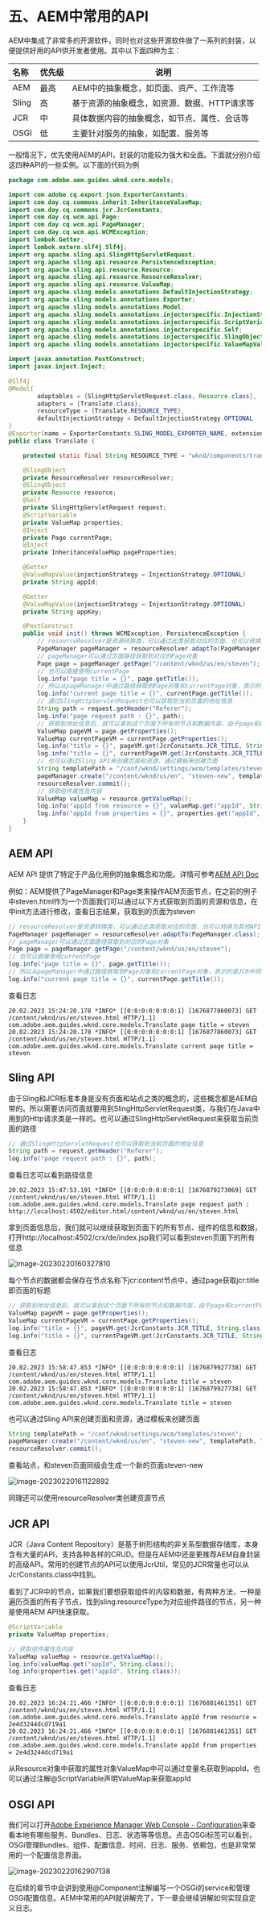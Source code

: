 # 五、AEM中常用的API

AEM中集成了非常多的开源软件，同时也对这些开源软件做了一系列的封装，以便提供好用的API供开发者使用。其中以下面四种为主：

| 名称  | 优先级 | 说明                                         |
| :---- | :----- | -------------------------------------------- |
| AEM   | 最高   | AEM中的抽象概念，如页面、资产、工作流等      |
| Sling | 高     | 基于资源的抽象概念，如资源、数据、HTTP请求等 |
| JCR   | 中     | 具体数据内容的抽象概念，如节点、属性、会话等 |
| OSGI  | 低     | 主要针对服务的抽象，如配置、服务等           |

一般情况下，优先使用AEM的API，封装的功能较为强大和全面。下面就分别介绍这四种API的一些实例。以下面的代码为例

```java
package com.adobe.aem.guides.wknd.core.models;

import com.adobe.cq.export.json.ExporterConstants;
import com.day.cq.commons.inherit.InheritanceValueMap;
import com.day.cq.commons.jcr.JcrConstants;
import com.day.cq.wcm.api.Page;
import com.day.cq.wcm.api.PageManager;
import com.day.cq.wcm.api.WCMException;
import lombok.Getter;
import lombok.extern.slf4j.Slf4j;
import org.apache.sling.api.SlingHttpServletRequest;
import org.apache.sling.api.resource.PersistenceException;
import org.apache.sling.api.resource.Resource;
import org.apache.sling.api.resource.ResourceResolver;
import org.apache.sling.api.resource.ValueMap;
import org.apache.sling.models.annotations.DefaultInjectionStrategy;
import org.apache.sling.models.annotations.Exporter;
import org.apache.sling.models.annotations.Model;
import org.apache.sling.models.annotations.injectorspecific.InjectionStrategy;
import org.apache.sling.models.annotations.injectorspecific.ScriptVariable;
import org.apache.sling.models.annotations.injectorspecific.Self;
import org.apache.sling.models.annotations.injectorspecific.SlingObject;
import org.apache.sling.models.annotations.injectorspecific.ValueMapValue;

import javax.annotation.PostConstruct;
import javax.inject.Inject;

@Slf4j
@Model(
        adaptables = {SlingHttpServletRequest.class, Resource.class},
        adapters = {Translate.class},
        resourceType = {Translate.RESOURCE_TYPE},
        defaultInjectionStrategy = DefaultInjectionStrategy.OPTIONAL
)
@Exporter(name = ExporterConstants.SLING_MODEL_EXPORTER_NAME, extensions = ExporterConstants.SLING_MODEL_EXTENSION)
public class Translate {

    protected static final String RESOURCE_TYPE = "wknd/components/translate";

    @SlingObject
    private ResourceResolver resourceResolver;
    @SlingObject
    private Resource resource;
    @Self
    private SlingHttpServletRequest request;
    @ScriptVariable
    private ValueMap properties;
    @Inject
    private Page currentPage;
    @Inject
    private InheritanceValueMap pageProperties;

    @Getter
    @ValueMapValue(injectionStrategy = InjectionStrategy.OPTIONAL)
    private String appId;

    @Getter
    @ValueMapValue(injectionStrategy = InjectionStrategy.OPTIONAL)
    private String appKey;

    @PostConstruct
    public void init() throws WCMException, PersistenceException {
        // resourceResolver是资源转换类，可以通过此类获取对应的页面，也可以转换为其他API
        PageManager pageManager = resourceResolver.adaptTo(PageManager.class);
        // pageManager可以通过页面路径获取到对应的Page对象
        Page page = pageManager.getPage("/content/wknd/us/en/steven");
        // 也可以直接使用currentPage
        log.info("page title = {}", page.getTitle());
        // 所以从pageManager中通过路径获取到Page对象和currentPage对象，表示的是JCR中同一个页面节点
        log.info("current page title = {}", currentPage.getTitle());
        // 通过SlingHttpServletRequest也可以获取到当前页面的地址信息
        String path = request.getHeader("Referer");
        log.info("page request path : {}", path);
        // 获取到地址信息后，就可以拿到这个页面下所有的节点和数据内容，由于page和currentPage表示同一个页面节点，所以拿到的页面内容是一致的
        ValueMap pageVM = page.getProperties();
        ValueMap currentPageVM = currentPage.getProperties();
        log.info("title = {}", pageVM.get(JcrConstants.JCR_TITLE, String.class));
        log.info("title = {}", currentPageVM.get(JcrConstants.JCR_TITLE, String.class));
        // 也可以通过Sling API来创建页面和资源，通过模板来创建页面
        String templatePath = "/conf/wknd/settings/wcm/templates/steven";
        pageManager.create("/content/wknd/us/en", "steven-new", templatePath, "steven new page", true);
        resourceResolver.commit();
        // 获取组件属性及内容
        ValueMap valueMap = resource.getValueMap();
        log.info("appId from resource = {}", valueMap.get("appId", String.class));
        log.info("appId from properties = {}", properties.get("appId", String.class));
    }
}
```

## AEM API

AEM API 提供了特定于产品化用例的抽象概念和功能。详情可参考[AEM API Doc](https://developer.adobe.com/experience-manager/reference-materials/6-5/javadoc/index.html)

例如：AEM提供了PageManager和Page类来操作AEM页面节点，在之前的例子中steven.html作为一个页面我们可以通过以下方式获取到页面的资源和信息，在中init方法进行修改，查看日志结果，获取到的页面为steven

```java
// resourceResolver是资源转换类，可以通过此类获取对应的页面，也可以转换为其他API
PageManager pageManager = resourceResolver.adaptTo(PageManager.class);
// pageManager可以通过页面路径获取到对应的Page对象
Page page = pageManager.getPage("/content/wknd/us/en/steven");
// 也可以直接使用currentPage
log.info("page title = {}", page.getTitle());
// 所以从pageManager中通过路径获取到Page对象和currentPage对象，表示的是JCR中同一个页面节点
log.info("current page title = {}", currentPage.getTitle());
```

查看日志

```shell
20.02.2023 15:24:20.178 *INFO* [[0:0:0:0:0:0:0:1] [1676877860073] GET /content/wknd/us/en/steven.html HTTP/1.1] com.adobe.aem.guides.wknd.core.models.Translate page title = steven
20.02.2023 15:24:20.178 *INFO* [[0:0:0:0:0:0:0:1] [1676877860073] GET /content/wknd/us/en/steven.html HTTP/1.1] com.adobe.aem.guides.wknd.core.models.Translate current page title = steven
```

## Sling API

由于Sling和JCR标准本身是没有页面和站点之类的概念的，这些概念都是AEM自带的。所以需要访问页面就要用到SlingHttpServletRequest类，与我们在Java中用到的Http请求类是一样的。也可以通过SlingHttpServletRequest来获取当前页面的路径

```java
// 通过SlingHttpServletRequest也可以获取到当前页面的地址信息
String path = request.getHeader("Referer");
log.info("page request path : {}", path);
```

查看日志可以看到路径信息

```shell
20.02.2023 15:47:53.191 *INFO* [[0:0:0:0:0:0:0:1] [1676879273069] GET /content/wknd/us/en/steven.html HTTP/1.1] com.adobe.aem.guides.wknd.core.models.Translate page request path : http://localhost:4502/editor.html/content/wknd/us/en/steven.html
```

拿到页面信息后，我们就可以继续获取到页面下的所有节点、组件的信息和数据，打开http://localhost:4502/crx/de/index.jsp我们可以看到steven页面下的所有信息

![image-20230220160327810](./assets/image-20230220160327810.png)

每个节点的数据都会保存在节点名称下jcr:content节点中，通过page获取jcr:title即页面的标题

```java
// 获取到地址信息后，就可以拿到这个页面下所有的节点和数据内容，由于page和currentPage表示同一个页面节点，所以拿到的页面内容是一致的
ValueMap pageVM = page.getProperties();
ValueMap currentPageVM = currentPage.getProperties();
log.info("title = {}", pageVM.get(JcrConstants.JCR_TITLE, String.class));
log.info("title = {}", currentPageVM.get(JcrConstants.JCR_TITLE, String.class));
```

查看日志

```shell
20.02.2023 15:58:47.853 *INFO* [[0:0:0:0:0:0:0:1] [1676879927738] GET /content/wknd/us/en/steven.html HTTP/1.1] com.adobe.aem.guides.wknd.core.models.Translate title = steven
20.02.2023 15:58:47.853 *INFO* [[0:0:0:0:0:0:0:1] [1676879927738] GET /content/wknd/us/en/steven.html HTTP/1.1] com.adobe.aem.guides.wknd.core.models.Translate title = steven
```

也可以通过Sling API来创建页面和资源，通过模板来创建页面

```java
String templatePath = "/conf/wknd/settings/wcm/templates/steven";
pageManager.create("/content/wknd/us/en", "steven-new", templatePath, "steven new page", true);
resourceResolver.commit();
```

查看站点，和steven页面同级会生成一个新的页面steven-new

![image-20230220161122892](./assets/image-20230220161122892.png)

同理还可以使用resourceResolver类创建资源节点

## JCR API

JCR（Java Content Repository）是基于树形结构的非关系型数据存储库，本身含有大量的API，支持各种各样的CRUD。但是在AEM中还是更推荐AEM自身封装的高级API。常用的创建节点的API可以使用JcrUtil，常见的JCR常量也可以从JcrConstants.class中找到。

看到了JCR中的节点，如果我们要想获取组件的内容和数据，有两种方法，一种是遍历页面的所有子节点，找到sling:resourceType为对应组件路径的节点，另一种是使用AEM API快速获取。

```java
@ScriptVariable
private ValueMap properties;

// 获取组件属性及内容
ValueMap valueMap = resource.getValueMap();
log.info(valueMap.get("appId", String.class));
log.info(properties.get("appId", String.class));
```

查看日志

```shell
20.02.2023 16:24:21.466 *INFO* [[0:0:0:0:0:0:0:1] [1676881461351] GET /content/wknd/us/en/steven.html HTTP/1.1] com.adobe.aem.guides.wknd.core.models.Translate appId from resource = 2e4d3244dcd719a1
20.02.2023 16:24:21.466 *INFO* [[0:0:0:0:0:0:0:1] [1676881461351] GET /content/wknd/us/en/steven.html HTTP/1.1] com.adobe.aem.guides.wknd.core.models.Translate appId from properties = 2e4d3244dcd719a1
```

从Resource对象中获取的属性对象ValueMap中可以通过变量名获取到appId，也可以通过注解@ScriptVariable声明ValueMap来获取appId

## OSGI API

我们可以打开[Adobe Experience Manager Web Console - Configuration](http://localhost:4502/system/console/configMgr)来查看本地有哪些服务、Bundles、日志、状态等等信息。点击OSGi标签可以看到，OSGi管理Bundles、组件、配置信息、时间、日志、服务、依赖包，也是非常常用的一个配置信息界面。

![image-20230220162907138](./assets/image-20230220162907138.png)

在后续的章节中会讲到使用@Component注解编写一个OSGi的service和管理OSGi配置信息。AEM中常用的API就讲解完了，下一章会继续讲解如何实现自定义日志。

